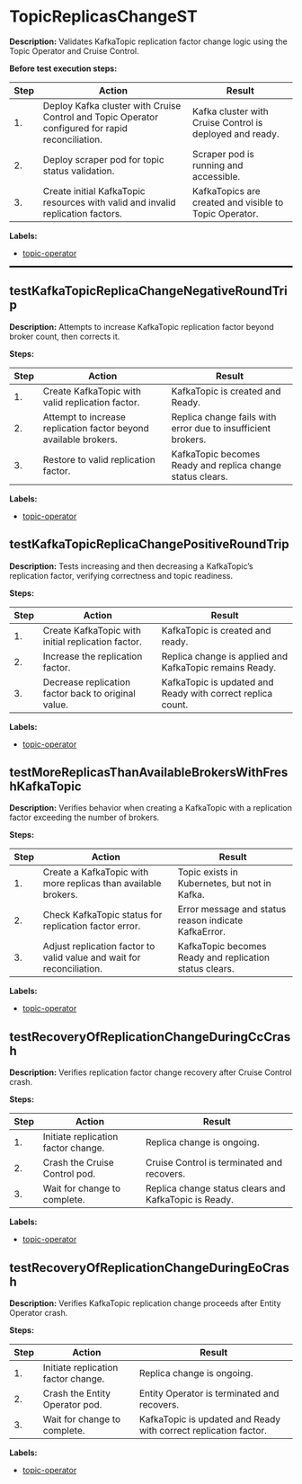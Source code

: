 # TopicReplicasChangeST

**Description:** Validates KafkaTopic replication factor change logic using the Topic Operator and Cruise Control.

**Before test execution steps:**

| Step | Action | Result |
| - | - | - |
| 1. | Deploy Kafka cluster with Cruise Control and Topic Operator configured for rapid reconciliation. | Kafka cluster with Cruise Control is deployed and ready. |
| 2. | Deploy scraper pod for topic status validation. | Scraper pod is running and accessible. |
| 3. | Create initial KafkaTopic resources with valid and invalid replication factors. | KafkaTopics are created and visible to Topic Operator. |

**Labels:**

* [topic-operator](labels/topic-operator.md)

<hr style="border:1px solid">

## testKafkaTopicReplicaChangeNegativeRoundTrip

**Description:** Attempts to increase KafkaTopic replication factor beyond broker count, then corrects it.

**Steps:**

| Step | Action | Result |
| - | - | - |
| 1. | Create KafkaTopic with valid replication factor. | KafkaTopic is created and Ready. |
| 2. | Attempt to increase replication factor beyond available brokers. | Replica change fails with error due to insufficient brokers. |
| 3. | Restore to valid replication factor. | KafkaTopic becomes Ready and replica change status clears. |

**Labels:**

* [topic-operator](labels/topic-operator.md)


## testKafkaTopicReplicaChangePositiveRoundTrip

**Description:** Tests increasing and then decreasing a KafkaTopic’s replication factor, verifying correctness and topic readiness.

**Steps:**

| Step | Action | Result |
| - | - | - |
| 1. | Create KafkaTopic with initial replication factor. | KafkaTopic is created and ready. |
| 2. | Increase the replication factor. | Replica change is applied and KafkaTopic remains Ready. |
| 3. | Decrease replication factor back to original value. | KafkaTopic is updated and Ready with correct replica count. |

**Labels:**

* [topic-operator](labels/topic-operator.md)


## testMoreReplicasThanAvailableBrokersWithFreshKafkaTopic

**Description:** Verifies behavior when creating a KafkaTopic with a replication factor exceeding the number of brokers.

**Steps:**

| Step | Action | Result |
| - | - | - |
| 1. | Create a KafkaTopic with more replicas than available brokers. | Topic exists in Kubernetes, but not in Kafka. |
| 2. | Check KafkaTopic status for replication factor error. | Error message and status reason indicate KafkaError. |
| 3. | Adjust replication factor to valid value and wait for reconciliation. | KafkaTopic becomes Ready and replication status clears. |

**Labels:**

* [topic-operator](labels/topic-operator.md)


## testRecoveryOfReplicationChangeDuringCcCrash

**Description:** Verifies replication factor change recovery after Cruise Control crash.

**Steps:**

| Step | Action | Result |
| - | - | - |
| 1. | Initiate replication factor change. | Replica change is ongoing. |
| 2. | Crash the Cruise Control pod. | Cruise Control is terminated and recovers. |
| 3. | Wait for change to complete. | Replica change status clears and KafkaTopic is Ready. |

**Labels:**

* [topic-operator](labels/topic-operator.md)


## testRecoveryOfReplicationChangeDuringEoCrash

**Description:** Verifies KafkaTopic replication change proceeds after Entity Operator crash.

**Steps:**

| Step | Action | Result |
| - | - | - |
| 1. | Initiate replication factor change. | Replica change is ongoing. |
| 2. | Crash the Entity Operator pod. | Entity Operator is terminated and recovers. |
| 3. | Wait for change to complete. | KafkaTopic is updated and Ready with correct replication factor. |

**Labels:**

* [topic-operator](labels/topic-operator.md)

